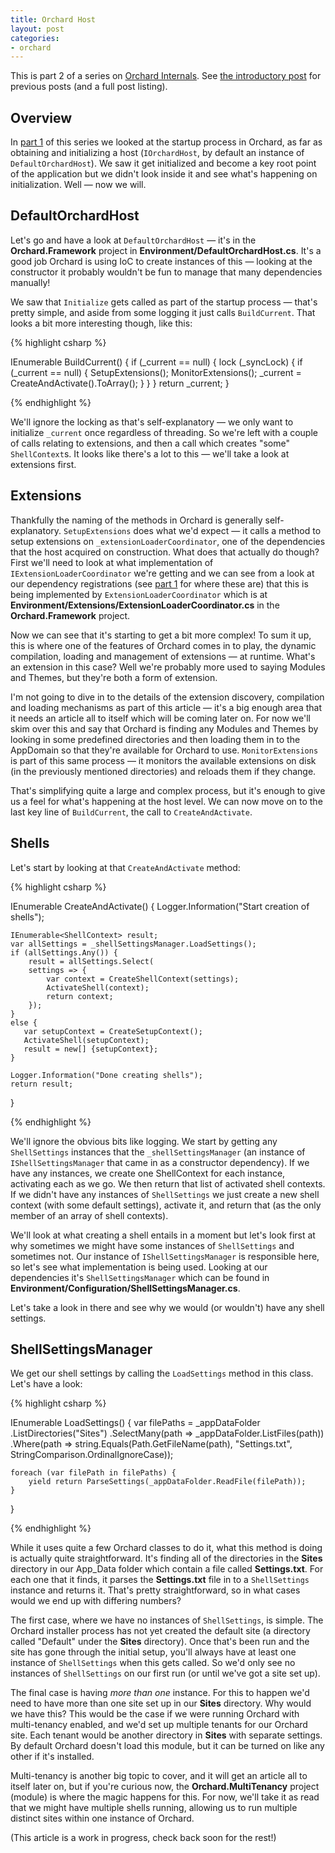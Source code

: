 ```yaml
---
title: Orchard Host
layout: post
categories:
- orchard
---
```


This is part 2 of a series on [Orchard Internals][]. See [the introductory post][Orchard Internals] for previous posts (and a full post listing).

## Overview

In [part 1][Orchard Startup] of this series we looked at the startup process in Orchard, as far as obtaining and initializing a host (`IOrchardHost`, by default an instance of `DefaultOrchardHost`). We saw it get initialized and become a key root point of the application but we didn't look inside it and see what's happening on initialization. Well &mdash; now we will.

## DefaultOrchardHost

Let's go and have a look at `DefaultOrchardHost` &mdash; it's in the **Orchard.Framework** project in **Environment/DefaultOrchardHost.cs**. It's a good job Orchard is using IoC to create instances of this &mdash; looking at the constructor it probably wouldn't be fun to manage that many dependencies manually!

We saw that `Initialize` gets called as part of the startup process &mdash; that's pretty simple, and aside from some logging it just calls `BuildCurrent`. That looks a bit more interesting though, like this:

{% highlight csharp %}

IEnumerable<ShellContext> BuildCurrent() {
    if (_current == null) {
        lock (_syncLock) {
            if (_current == null) {
                SetupExtensions();
                MonitorExtensions();
                _current = CreateAndActivate().ToArray();
            }
        }
    }
    return _current;
}

{% endhighlight %}

We'll ignore the locking as that's self-explanatory &mdash; we only want to initialize `_current` once regardless of threading. So we're left with a couple of calls relating to extensions, and then a call which creates "some" `ShellContext`s. It looks like there's a lot to this &mdash; we'll take a look at extensions first.

## Extensions

Thankfully the naming of the methods in Orchard is generally self-explanatory. `SetupExtensions` does what we'd expect &mdash; it calls a method to setup extensions on `_extensionLoaderCoordinator`, one of the dependencies that the host acquired on construction. What does that actually do though? First we'll need to look at what implementation of `IExtensionLoaderCoordinator` we're getting and we can see from a look at our dependency registrations (see [part 1][Orchard Startup] for where these are) that this is being implemented by `ExtensionLoaderCoordinator` which is at **Environment/Extensions/ExtensionLoaderCoordinator.cs** in the **Orchard.Framework** project.

Now we can see that it's starting to get a bit more complex! To sum it up, this is where one of the features of Orchard comes in to play, the dynamic compilation, loading and management of extensions &mdash; at runtime. What's an extension in this case? Well we're probably more used to saying Modules and Themes, but they're both a form of extension. 

I'm not going to dive in to the details of the extension discovery, compilation and loading mechanisms as part of this article &mdash; it's a big enough area that it needs an article all to itself which will be coming later on. For now we'll skim over this and say that Orchard is finding any Modules and Themes by looking in some predefined directories and then loading them in to the AppDomain so that they're available for Orchard to use. `MonitorExtensions` is part of this same process &mdash; it monitors the available extensions on disk (in the previously mentioned directories) and reloads them if they change. 

That's simplifying quite a large and complex process, but it's enough to give us a feel for what's happening at the host level. We can now move on to the last key line of `BuildCurrent`, the call to `CreateAndActivate`.

## Shells

Let's start by looking at that `CreateAndActivate` method:

{% highlight csharp %}

IEnumerable<ShellContext> CreateAndActivate() {
    Logger.Information("Start creation of shells");

    IEnumerable<ShellContext> result;
    var allSettings = _shellSettingsManager.LoadSettings();
    if (allSettings.Any()) {
        result = allSettings.Select(
        settings => {
            var context = CreateShellContext(settings);
            ActivateShell(context);
            return context;
        });
    }
    else {
       var setupContext = CreateSetupContext();
       ActivateShell(setupContext);
       result = new[] {setupContext};
    }

    Logger.Information("Done creating shells");
    return result;
}
		
{% endhighlight %}

We'll ignore the obvious bits like logging. We start by getting any `ShellSettings` instances that the `_shellSettingsManager` (an instance of `IShellSettingsManager` that came in as a constructor dependency). If we have any instances, we create one ShellContext for each instance, activating each as we go. We then return that list of activated shell contexts. If we didn't have any instances of `ShellSettings` we just create a new shell context (with some default settings), activate it, and return that (as the only member of an array of shell contexts).

We'll look at what creating a shell entails in a moment but let's look first at why sometimes we might have some instances of `ShellSettings` and sometimes not. Our instance of `IShellSettingsManager` is responsible here, so let's see what implementation is being used. Looking at our dependencies it's `ShellSettingsManager` which can be found in **Environment/Configuration/ShellSettingsManager.cs**. 

Let's take a look in there and see why we would (or wouldn't) have any shell settings.

## ShellSettingsManager

We get our shell settings by calling the  `LoadSettings` method in this class. Let's have a look:

{% highlight csharp %}

IEnumerable<ShellSettings> LoadSettings() {
    var filePaths = _appDataFolder
        .ListDirectories("Sites")
        .SelectMany(path => _appDataFolder.ListFiles(path))
        .Where(path => string.Equals(Path.GetFileName(path), "Settings.txt", StringComparison.OrdinalIgnoreCase));

    foreach (var filePath in filePaths) {
        yield return ParseSettings(_appDataFolder.ReadFile(filePath));
    }
}

{% endhighlight %}

While it uses quite a few Orchard classes to do it, what this method is doing is actually quite straightforward. It's finding all of the directories in the **Sites** directory in our App_Data folder  which contain a file called **Settings.txt**. For each one that it finds, it parses the **Settings.txt** file in to a `ShellSettings` instance and returns it. That's pretty straightforward, so in what cases would we end up with differing numbers?

The first case, where we have no instances of `ShellSettings`, is simple. The Orchard installer process has not yet created the default site (a directory called "Default" under the **Sites** directory). Once that's been run and the site has gone through the initial setup, you'll always have at least one instance of `ShellSettings` when this gets called. So we'd only see no instances of `ShellSettings` on our first run (or until we've got a site set up).

The final case is having *more than one* instance. For this to happen we'd need to have more than one site set up in our **Sites** directory. Why would we have this? This would be the case if we were running Orchard with multi-tenancy enabled, and we'd set up multiple tenants for our Orchard site. Each tenant would be another directory in **Sites** with separate settings. By default Orchard doesn't load this module, but it can be turned on like any other if it's installed.

Multi-tenancy is another big topic to cover, and it will get an article all to itself later on, but if you're curious now, the **Orchard.MultiTenancy** project (module) is where the magic happens for this. For now, we'll take it as read that we might have multiple shells running,  allowing us to run multiple distinct sites within one instance of Orchard.

(This article is a work in progress, check back soon for the rest!)

[Orchard Startup]: /orchard/2011/08/30/orchard-startup-process.html
[Orchard Internals]: /orchard/2011/08/26/orchard-internals-series.html

